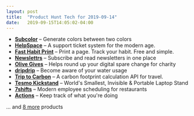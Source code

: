 ```yaml
---
layout: post
title:  "Product Hunt Tech for 2019-09-14"
date:   2019-09-15T14:05:02-04:00
---
```


* **[Subcolor](https://www.producthunt.com/posts/subcolor?utm_campaign=producthunt-api&utm_medium=api&utm_source=Application%3A+Daily+Digest+RSS+%28ID%3A+3202%29)** – Generate colors between two colors
* **[HelpSpace](https://www.producthunt.com/posts/helpspace?utm_campaign=producthunt-api&utm_medium=api&utm_source=Application%3A+Daily+Digest+RSS+%28ID%3A+3202%29)** – A support ticket system for the modern age.
* **[Fast Habit Print](https://www.producthunt.com/posts/fast-habit-print?utm_campaign=producthunt-api&utm_medium=api&utm_source=Application%3A+Daily+Digest+RSS+%28ID%3A+3202%29)** – Print a page. Track your habit. Free and simple.
* **[Newslettrs](https://www.producthunt.com/posts/newslettrs?utm_campaign=producthunt-api&utm_medium=api&utm_source=Application%3A+Daily+Digest+RSS+%28ID%3A+3202%29)** – Subscribe and read newsletters in one place
* **[Olive Gives](https://www.producthunt.com/posts/olive-gives-2?utm_campaign=producthunt-api&utm_medium=api&utm_source=Application%3A+Daily+Digest+RSS+%28ID%3A+3202%29)** – Helps round up your digital spare change for charity
* **[dripdrip](https://www.producthunt.com/posts/dripdrip?utm_campaign=producthunt-api&utm_medium=api&utm_source=Application%3A+Daily+Digest+RSS+%28ID%3A+3202%29)** – Become aware of your water usage
* **[Trip to Carbon](https://www.producthunt.com/posts/trip-to-carbon?utm_campaign=producthunt-api&utm_medium=api&utm_source=Application%3A+Daily+Digest+RSS+%28ID%3A+3202%29)** – A carbon footprint calculation API for travel.
* **[Tesmo Kickstand](https://www.producthunt.com/posts/tesmo-kickstand?utm_campaign=producthunt-api&utm_medium=api&utm_source=Application%3A+Daily+Digest+RSS+%28ID%3A+3202%29)** – World's Smallest, Invisible & Portable Laptop Stand
* **[7shifts](https://www.producthunt.com/posts/7shifts?utm_campaign=producthunt-api&utm_medium=api&utm_source=Application%3A+Daily+Digest+RSS+%28ID%3A+3202%29)** – Modern employee scheduling for restaurants
* **[Actions](https://www.producthunt.com/posts/actions-2?utm_campaign=producthunt-api&utm_medium=api&utm_source=Application%3A+Daily+Digest+RSS+%28ID%3A+3202%29)** – Keep track of what you're doing

… and [8 more](https://www.producthunt.com/tech) products